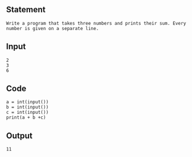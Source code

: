 ## Statement
```
Write a program that takes three numbers and prints their sum. Every number is given on a separate line.
```
## Input
```
2
3
6
```
## Code
```
a = int(input())
b = int(input())
c = int(input())
print(a + b +c)
```
## Output
```
11
```
